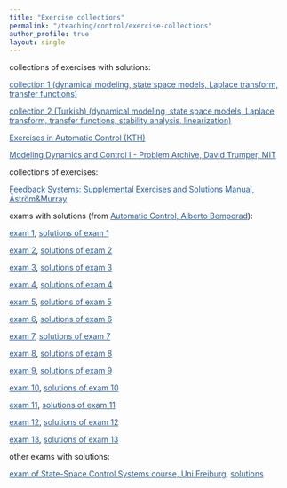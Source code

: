 ```yaml
---
title: "Exercise collections"
permalink: "/teaching/control/exercise-collections"
author_profile: true
layout: single
---
```


collections of exercises with solutions:

<a href="https://sirmatel.github.io/assets/files/control/exercise-collection-1.pdf" style="color: #2d5a8c">collection 1 (dynamical modeling, state space models, Laplace transform, transfer functions)</a>

<a href="https://sirmatel.github.io/assets/files/control/exercise-collection-2.pdf" style="color: #2d5a8c">collection 2 (Turkish) (dynamical modeling, state space models, Laplace transform, transfer functions, stability analysis, linearization)</a>

<a href="https://www.kth.se/social/upload/52209c19f276545797f74576/rt_exercises_and_solutions_med%20tentatal.pdf" style="color: #2d5a8c">Exercises in Automatic Control (KTH)</a>

<a href="https://ocw.mit.edu/courses/2-14-analysis-and-design-of-feedback-control-systems-spring-2014/mit2_14s14_prob_archive.pdf" style="color: #2d5a8c">Modeling Dynamics and Control I - Problem Archive, David Trumper, MIT</a>

collections of exercises:

<a href="https://www.cds.caltech.edu/~murray/books/AM08/pdf/fbs-exercises_04Apr20.pdf" style="color: #2d5a8c">Feedback Systems: Supplemental Exercises and Solutions Manual, Åström&Murray</a>

exams with solutions (from <a href="https://cse.lab.imtlucca.it/~bemporad/automatic_control_course.html" style="color: #2d5a8c">Automatic Control, Alberto Bemporad</a>):

<a href="http://cse.lab.imtlucca.it/~bemporad/teaching/ac/tests/AC1-20110627.pdf" style="color: #2d5a8c">exam 1</a>, <a href="http://cse.lab.imtlucca.it/~bemporad/teaching/ac/tests/AC1-20110627s.pdf" style="color: #2d5a8c">solutions of exam 1</a>

<a href="http://cse.lab.imtlucca.it/~bemporad/teaching/ac/tests/AC2-20110627.pdf" style="color: #2d5a8c">exam 2</a>, <a href="http://cse.lab.imtlucca.it/~bemporad/teaching/ac/tests/AC2-20110627s.pdf" style="color: #2d5a8c">solutions of exam 2</a>

<a href="http://cse.lab.imtlucca.it/~bemporad/teaching/ac/tests/AC1-20110421.pdf" style="color: #2d5a8c">exam 3</a>, <a href="http://cse.lab.imtlucca.it/~bemporad/teaching/ac/tests/AC1-20110421s.pdf" style="color: #2d5a8c">solutions of exam 3</a>

<a href="http://cse.lab.imtlucca.it/~bemporad/teaching/ac/tests/AC1-20110217.pdf" style="color: #2d5a8c">exam 4</a>, <a href="http://cse.lab.imtlucca.it/~bemporad/teaching/ac/tests/AC1-20110217s.pdf" style="color: #2d5a8c">solutions of exam 4</a>

<a href="http://cse.lab.imtlucca.it/~bemporad/teaching/ac/tests/AC1-20110127.pdf" style="color: #2d5a8c">exam 5</a>, <a href="http://cse.lab.imtlucca.it/~bemporad/teaching/ac/tests/AC1-20110127s.pdf" style="color: #2d5a8c">solutions of exam 5</a>

<a href="http://cse.lab.imtlucca.it/~bemporad/teaching/ac/tests/AC2-20110127.pdf" style="color: #2d5a8c">exam 6</a>, <a href="http://cse.lab.imtlucca.it/~bemporad/teaching/ac/tests/AC2-20110127s.pdf" style="color: #2d5a8c">solutions of exam 6</a>

<a href="http://cse.lab.imtlucca.it/~bemporad/teaching/ac/tests/AC1-20100910.pdf" style="color: #2d5a8c">exam 7</a>, <a href="http://cse.lab.imtlucca.it/~bemporad/teaching/ac/tests/AC1-20100910s.pdf" style="color: #2d5a8c">solutions of exam 7</a>

<a href="http://cse.lab.imtlucca.it/~bemporad/teaching/ac/tests/AC2-20100910.pdf" style="color: #2d5a8c">exam 8</a>, <a href="http://cse.lab.imtlucca.it/~bemporad/teaching/ac/tests/AC2-20100910s.pdf" style="color: #2d5a8c">solutions of exam 8</a>

<a href="http://cse.lab.imtlucca.it/~bemporad/teaching/ac/tests/AC1-20100719.pdf" style="color: #2d5a8c">exam 9</a>, <a href="http://cse.lab.imtlucca.it/~bemporad/teaching/ac/tests/AC1-20100719s.pdf" style="color: #2d5a8c">solutions of exam 9</a>

<a href="http://cse.lab.imtlucca.it/~bemporad/teaching/ac/tests/AC2-20100719.pdf" style="color: #2d5a8c">exam 10</a>, <a href="http://cse.lab.imtlucca.it/~bemporad/teaching/ac/tests/AC2-20100719s.pdf" style="color: #2d5a8c">solutions of exam 10</a>

<a href="http://cse.lab.imtlucca.it/~bemporad/teaching/ac/tests/AC1-20100624.pdf" style="color: #2d5a8c">exam 11</a>, <a href="http://cse.lab.imtlucca.it/~bemporad/teaching/ac/tests/AC1-20100624s.pdf" style="color: #2d5a8c">solutions of exam 11</a>

<a href="http://cse.lab.imtlucca.it/~bemporad/teaching/ac/tests/AC2-20100624.pdf" style="color: #2d5a8c">exam 12</a>, <a href="http://cse.lab.imtlucca.it/~bemporad/teaching/ac/tests/AC2-20100624s.pdf" style="color: #2d5a8c">solutions of exam 12</a>

<a href="http://cse.lab.imtlucca.it/~bemporad/teaching/ac/tests/AC1-20102204.pdf" style="color: #2d5a8c">exam 13</a>, <a href="http://cse.lab.imtlucca.it/~bemporad/teaching/ac/tests/AC1-20102204s.pdf" style="color: #2d5a8c">solutions of exam 13</a>

other exams with solutions:

<a href="https://www.syscop.de/files/2019ss/sscs/SSCS_ss2019_Exam.pdf" style="color: #2d5a8c">exam of State-Space Control Systems course, Uni Freiburg</a>, <a href="https://www.syscop.de/files/2019ss/sscs/SSCS_ss2019_Exam_solution.pdf" style="color: #2d5a8c">solutions</a>
